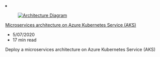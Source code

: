 <!-- This file is automatically generated by build/architectures/build_index.py. Any updates will be lost. -->

<!-- markdownlint-disable MD033 -->

<li class="grid-item item-column" data-categories="Containers ">
<article class="card">
    <div class="card-header has-margin-bottom-none" aria-hidden="true">
        <figure class="image diagram has-height-175 has-overflow-hidden level">
            <a href="/azure/architecture/reference-architectures/containers/aks-microservices/aks-microservices"><img src="/azure/architecture/browse/thumbs/aks-microservices.png" class="diagram" alt="Architecture Diagram" data-linktype="relative-path"></a>
        </figure>
    </div>
    <div class="card-content">
        <a class="card-content-title has-margin-top-none" href="/azure/architecture/reference-architectures/containers/aks-microservices/aks-microservices">
            <p>Microservices architecture on Azure Kubernetes Service (AKS)</p>
        </a>
        <ul class="card-content-metadata">
            <li>5/07/2020</li>
            <li>17 min read</li>
        </ul>
        <p class="card-content-description">Deploy a microservices architecture on Azure Kubernetes Service (AKS)</p>
        <div class="bottom-to-top-fade is-hidden-mobile"></div>
    </div>
</article>
</li>

